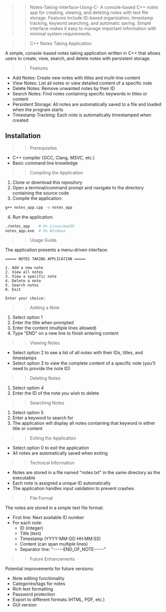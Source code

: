>>Notes-Taking-Interface-Using-C-
A console-based C++ notes app for creating, viewing, and deleting notes with text file storage. Features include ID-based organization, timestamp tracking, keyword searching, and automatic saving. Simple interface makes it easy to manage important information with minimal system requirements.

>> C++ Notes Taking Application

A simple, console-based notes taking application written in C++ that allows users to create, view, search, and delete notes with persistent storage.

>> Features

- Add Notes: Create new notes with titles and multi-line content
- View Notes: List all notes or view detailed content of a specific note
- Delete Notes: Remove unwanted notes by their ID
- Search Notes: Find notes containing specific keywords in titles or content
- Persistent Storage: All notes are automatically saved to a file and loaded when the program starts
- Timestamp Tracking: Each note is automatically timestamped when created

## Installation

>> Prerequisites
- C++ compiler (GCC, Clang, MSVC, etc.)
- Basic command line knowledge

>> Compiling the Application

1. Clone or download this repository
2. Open a terminal/command prompt and navigate to the directory containing the source code
3. Compile the application:

```bash
g++ notes_app.cpp -o notes_app
```

4. Run the application:

```bash
./notes_app    # On Linux/macOS
notes_app.exe  # On Windows
```

>> Usage Guide

The application presents a menu-driven interface:

```
===== NOTES TAKING APPLICATION =====

1. Add a new note
2. View all notes
3. View a specific note
4. Delete a note
5. Search notes
0. Exit

Enter your choice:
```

>> Adding a Note
1. Select option 1
2. Enter the title when prompted
3. Enter the content (multiple lines allowed)
4. Type "END" on a new line to finish entering content

>> Viewing Notes
- Select option 2 to see a list of all notes with their IDs, titles, and timestamps
- Select option 3 to view the complete content of a specific note (you'll need to provide the note ID)

>> Deleting Notes
1. Select option 4
2. Enter the ID of the note you wish to delete

>> Searching Notes
1. Select option 5
2. Enter a keyword to search for
3. The application will display all notes containing that keyword in either title or content

>> Exiting the Application
- Select option 0 to exit the application
- All notes are automatically saved when exiting

>> Technical Information

- Notes are stored in a file named "notes.txt" in the same directory as the executable
- Each note is assigned a unique ID automatically
- The application handles input validation to prevent crashes

>> File Format

The notes are stored in a simple text file format:
- First line: Next available ID number
- For each note:
  - ID (integer)
  - Title (text)
  - Timestamp (YYYY-MM-DD HH:MM:SS)
  - Content (can span multiple lines)
  - Separator line: "-----END_OF_NOTE-----"

>> Future Enhancements

Potential improvements for future versions:
- Note editing functionality
- Categories/tags for notes
- Rich text formatting
- Password protection
- Export to different formats (HTML, PDF, etc.)
- GUI version

